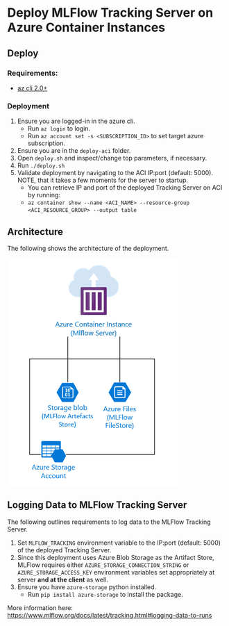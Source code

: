 # Deploy MLFlow Tracking Server on Azure Container Instances

## Deploy

### Requirements: 
- [az cli 2.0+](https://docs.microsoft.com/en-us/cli/azure/install-azure-cli?view=azure-cli-latest)

### Deployment
1. Ensure you are logged-in in the azure cli. 
   - Run `az login` to login.
   - Run `az account set -s <SUBSCRIPTION_ID>` to set target azure subscription.
2. Ensure you are in the `deploy-aci` folder.
3. Open `deploy.sh` and inspect/change top parameters, if necessary.
4. Run `./deploy.sh`
5. Validate deployment by navigating to the ACI IP:port (default: 5000). NOTE, that it takes a few moments for the server to startup.
   - You can retrieve IP and port of the deployed Tracking Server on ACI by running: 
   - `az container show --name <ACI_NAME> --resource-group <ACI_RESOURCE_GROUP> --output table`
## Architecture
The following shows the architecture of the deployment.

![ACI Architecture](../images/aci-archi.PNG?raw=true "ACI Architecture")

## Logging Data to MLFlow Tracking Server
The following outlines requirements to log data to the MLFlow Tracking Server.

1. Set `MLFLOW_TRACKING` environment variable to the IP:port (default: 5000) of the deployed Tracking Server.
2. Since this deployment uses Azure Blob Storage as the Artifact Store, MLFlow requires either `AZURE_STORAGE_CONNECTION_STRING` or `AZURE_STORAGE_ACCESS_KEY` environment variables set appropriately at server **and at the client** as well.
3. Ensure you have `azure-storage` python installed.
   - Run `pip install azure-storage` to install the package.
  
More information here: https://www.mlflow.org/docs/latest/tracking.html#logging-data-to-runs